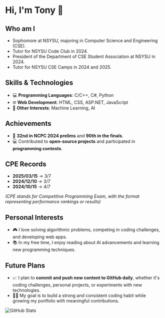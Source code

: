 # Hi, I'm Tony 👋

## Who am I
- Sophomore at NSYSU, majoring in Computer Science and Engineering (CSE).
- Tutor for NSYSU Code Club in 2024.
- President of the Department of CSE Student Association at NSYSU in 2024.
- Tutor for NSYSU CSE Camps in 2024 and 2025.

## Skills & Technologies
- 💻 **Programming Languages**: C/C++, C#, Python
- 🌐 **Web Development**: HTML, CSS, ASP.NET, JavaScript
- 🧠 **Other Interests**: Machine Learning, AI

## Achievements
- 🎯 **32nd in NCPC 2024 prelims** and **90th in the finals**.
- 💻 Contributed to **open-source projects** and participated in **programming contests**.

## CPE Records
- **2025/03/15** -> 3/7
- **2024/12/10** -> 3/7
- **2024/10/15** -> 4/7

*(CPE stands for Competitive Programming Exam, with the format representing performance rankings or results)*

## Personal Interests
- 🎮 I love solving algorithmic problems, competing in coding challenges, and developing web apps.
- 📚 In my free time, I enjoy reading about AI advancements and learning new programming techniques.

## Future Plans 
- 📈 I plan to **commit and push new content to GitHub daily**, whether it's coding challenges, personal projects, or experiments with new technologies.  
- 🧑‍💻 My goal is to build a strong and consistent coding habit while growing my portfolio with meaningful contributions.

![GitHub Stats](https://github-readme-stats.vercel.app/api?username=Mr-Tony-Lee&show_icons=true&hide_title=true&count_private=true&theme=tokyonight)

